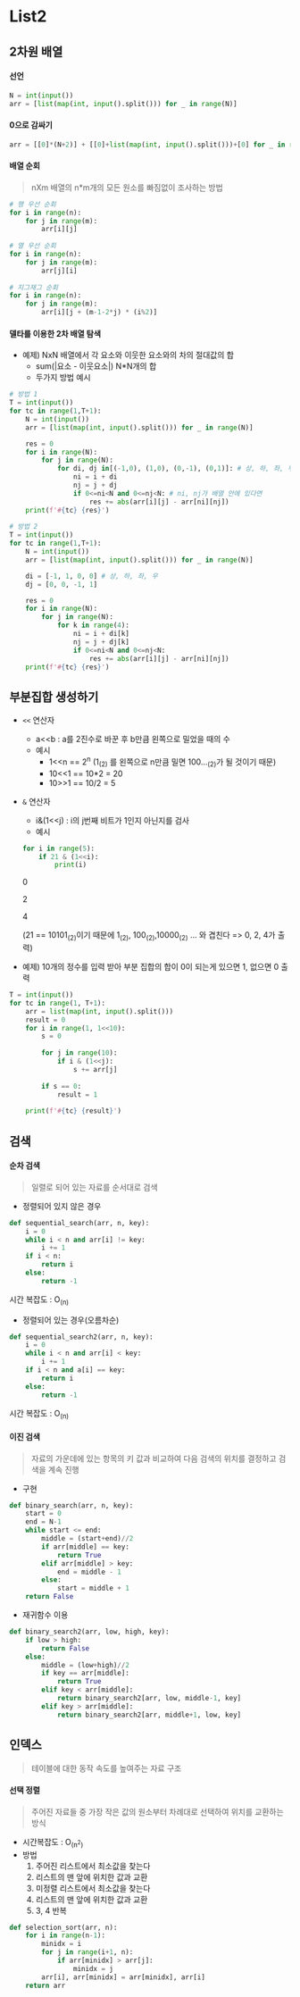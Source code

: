 # List2

## 2차원 배열

#### 선언

```python
N = int(input())
arr = [list(map(int, input().split())) for _ in range(N)]
```

#### 0으로 감싸기

```python
arr = [[0]*(N+2)] + [[0]+list(map(int, input().split()))+[0] for _ in range(N)] + [[0]*(N+2)]
```



#### 배열 순회

> nXm 배열의 n*m개의 모든 원소를 빠짐없이 조사하는 방법

```python
# 행 우선 순회
for i in range(n):
    for j in range(m):
        arr[i][j]
        
# 열 우선 순회
for i in range(n):
    for j in range(m):
        arr[j][i]
        
# 지그재그 순회
for i in range(n):
    for j in range(m):
        arr[i][j + (m-1-2*j) * (i%2)]
```



#### 델타를 이용한 2차 배열 탐색

- 예제) NxN 배열에서 각 요소와 이웃한 요소와의 차의 절대값의 합
  - sum(|요소 - 이웃요소|) N*N개의 합
  - 두가지 방법 예시


```python
# 방법 1
T = int(input())
for tc in range(1,T+1):
    N = int(input())
    arr = [list(map(int, input().split())) for _ in range(N)]

    res = 0
    for i in range(N):
        for j in range(N):
            for di, dj in[(-1,0), (1,0), (0,-1), (0,1)]: # 상, 하, 좌, 우
                ni = i + di
                nj = j + dj
                if 0<=ni<N and 0<=nj<N: # ni, nj가 배열 안에 있다면
                    res += abs(arr[i][j] - arr[ni][nj])
    print(f'#{tc} {res}')
    
# 방법 2
T = int(input())
for tc in range(1,T+1):
    N = int(input())
    arr = [list(map(int, input().split())) for _ in range(N)]

    di = [-1, 1, 0, 0] # 상, 하, 좌, 우
    dj = [0, 0, -1, 1]

    res = 0
    for i in range(N):
        for j in range(N):
            for k in range(4):
                ni = i + di[k]
                nj = j + dj[k]
                if 0<=ni<N and 0<=nj<N:
                    res += abs(arr[i][j] - arr[ni][nj])
    print(f'#{tc} {res}')
```



## 부분집합 생성하기

- `<<` 연산자

  - a<<b : a를 2진수로 바꾼 후 b만큼 왼쪽으로 밀었을 때의 수
  - 예시
    - 1<<n == 2<sup>n</sup> (1<sub>(2)</sub> 를 왼쪽으로 n만큼 밀면 100...<sub>(2)</sub>가 될 것이기 때문)
    - 10<<1 == 10*2 = 20
    - 10>>1 == 10/2 = 5

- `&` 연산자

  - i&(1<<j) : i의 j번째 비트가 1인지 아닌지를 검사
  - 예시

  ```python
  for i in range(5):
      if 21 & (1<<i):
          print(i)
  ```

  0

  2

  4

  (21 == 10101<sub>(2)</sub>이기 때문에 1<sub>(2)</sub>, 100<sub>(2)</sub>,10000<sub>(2)</sub> ... 와 겹친다 => 0, 2, 4가 출력)



- 예제) 10개의 정수를 입력 받아 부분 집합의 합이 0이 되는게 있으면 1, 없으면 0 출력

```python
T = int(input())
for tc in range(1, T+1):
    arr = list(map(int, input().split()))
    result = 0
    for i in range(1, 1<<10):
        s = 0
 
        for j in range(10):
            if i & (1<<j):
                s += arr[j]
 
        if s == 0:
            result = 1
 
    print(f'#{tc} {result}')
```



## 검색

#### 순차 검색

> 일렬로 되어 있는 자료를 순서대로 검색

- 정렬되어 있지 않은 경우

```python
def sequential_search(arr, n, key):
    i = 0
    while i < n and arr[i] != key:
        i += 1
    if i < n:
        return i
    else:
        return -1
```

시간 복잡도 : O<sub>(n)</sub>



- 정렬되어 있는 경우(오름차순)

```python
def sequential_search2(arr, n, key):
    i = 0
    while i < n and arr[i] < key:
        i += 1
    if i < n and a[i] == key:
        return i
    else:
        return -1
```

시간 복잡도 : O<sub>(n)</sub>



#### 이진 검색

> 자료의 가운데에 있는 항목의 키 값과 비교하여 다음 검색의 위치를 결정하고 검색을 계속 진행

- 구현

```python
def binary_search(arr, n, key):
    start = 0
    end = N-1
    while start <= end:
        middle = (start+end)//2
        if arr[middle] == key:
            return True
        elif arr[middle] > key:
            end = middle - 1
        else:
            start = middle + 1
    return False
```

- 재귀함수 이용

```python
def binary_search2(arr, low, high, key):
    if low > high:
        return False
    else:
        middle = (low+high)//2
        if key == arr[middle]:
            return True
        elif key < arr[middle]:
            return binary_search2[arr, low, middle-1, key]
        elif key > arr[middle]:
            return binary_search2[arr, middle+1, low, key]
```



## 인덱스

> 테이블에 대한 동작 속도를 높여주는 자료 구조



#### 선택 정렬

> 주어진 자료들 중 가장 작은 값의 원소부터 차례대로 선택하여 위치를 교환하는 방식

- 시간복잡도 : O<sub>(n<sup>2</sup>)</sub>
- 방법
  1. 주어진 리스트에서 최소값을 찾는다
  2. 리스트의 맨 앞에 위치한 값과 교환
  3. 미정렬 리스트에서 최소값을 찾는다
  4. 리스트의 맨 앞에 위치한 값과 교환
  5. 3, 4 반복

```python
def selection_sort(arr, n):
    for i in range(n-1):
        minidx = i
        for j in range(i+1, n):
            if arr[minidx] > arr[j]:
                minidx = j
        arr[i], arr[minidx] = arr[minidx], arr[i]
    return arr
```
